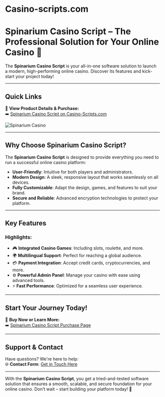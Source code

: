 # Casino-scripts.com


# Spinarium Casino Script – The Professional Solution for Your Online Casino 🎰

The **Spinarium Casino Script** is your all-in-one software solution to launch a modern, high-performing online casino. Discover its features and kick-start your project today!

---

## Quick Links

🔗 **View Product Details & Purchase:**  
➡️ [Spinarium Casino Script on Casino-Scripts.com](https://www.casino-scripts.com/product/spinarium-casino/)

![Spinarium Casino](https://casino-scripts.com/wp-content/uploads/2024/09/spinarium-casino.png)

---

## Why Choose Spinarium Casino Script?

The **Spinarium Casino Script** is designed to provide everything you need to run a successful online casino platform:

- **User-Friendly**: Intuitive for both players and administrators.  
- **Modern Design**: A sleek, responsive layout that works seamlessly on all devices.  
- **Fully Customizable**: Adapt the design, games, and features to suit your brand.  
- **Secure and Reliable**: Advanced encryption technologies to protect your platform.

---

## Key Features

### Highlights:
- 🎮 **Integrated Casino Games**: Including slots, roulette, and more.  
- 🌍 **Multilingual Support**: Perfect for reaching a global audience.  
- 💳 **Payment Integration**: Accept credit cards, cryptocurrencies, and more.  
- ⚙️ **Powerful Admin Panel**: Manage your casino with ease using advanced tools.  
- ⚡ **Fast Performance**: Optimized for a seamless user experience.  

---

## Start Your Journey Today!

🔗 **Buy Now or Learn More:**  
➡️ [Spinarium Casino Script Purchase Page](https://www.casino-scripts.com/product/spinarium-casino/)

---

## Support & Contact

Have questions? We're here to help:  
🌐 **Contact Form**: [Get in Touch Here](https://www.casino-scripts.com/contact)

---

With the **Spinarium Casino Script**, you get a tried-and-tested software solution that ensures a smooth, scalable, and secure foundation for your online casino. Don’t wait – start building your platform today! 🎰
